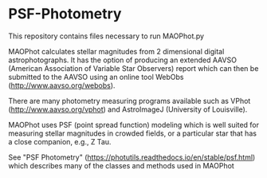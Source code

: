 # PSF-Photometry

 This repository contains files necessary to run MAOPhot.py
 
  
MAOPhot calculates stellar magnitudes from 2 dimensional digital astrophotographs.
It has the option of producing an extended AAVSO (American Association of Variable Star Observers) 
report which can then be submitted to the AAVSO using an online tool WebObs (http://www.aavso.org/webobs).

There are many photometry measuring programs available such as VPhot (http://www.aavso.org/vphot) and
AstroImageJ (University of Louisville). 

MAOPhot uses PSF (point spread function) modeling which is well suited for measuring stellar magnitudes in 
crowded fields, or a particular star that has a close companion, e.g., Z Tau.

See "PSF Photometry" (https://photutils.readthedocs.io/en/stable/psf.html) which describes many of the classes 
and methods used in MAOPhot


